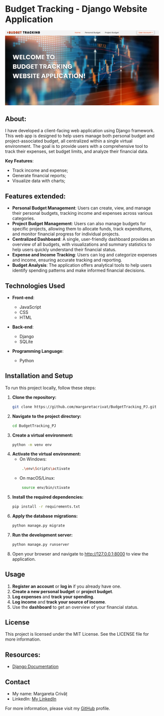 # Budget Tracking - Django Website Application

![Budget Tracking Homepage](static/assets/img/budget_tracking_homepage.jpg)

## About:
I have developed a client-facing web application using Django framework. This web app is designed to help 
users manage both personal budget and project-associated budget, all centralized within a single virtual environment. 
The goal is to provide users with a comprehensive tool to track their expenses, set budget limits, and analyze their 
financial data.

**Key Features**:

- Track income and expense;
- Generate financial reports;
- Visualize data with charts;

## Features extended:
- **Personal Budget Management**: Users can create, view, and manage their personal budgets, tracking income and expenses across various categories.
- **Project Budget Management**: Users can also manage budgets for specific projects, allowing them to allocate funds, track expenditures, and monitor financial progress for individual projects.
- **Centralized Dashboard**: A single, user-friendly dashboard provides an overview of all budgets, with visualizations and summary statistics to help users quickly understand their financial status.
- **Expense and Income Tracking**: Users can log and categorize expenses and income, ensuring accurate tracking and reporting.
- **Budget Analysis**: The application offers analytical tools to help users identify spending patterns and make informed financial decisions.

## Technologies Used
- **Front-end**: 
  - JavaScript
  - CSS
  - HTML
  
- **Back-end**: 
  - Django
  - SQLite
  
- **Programming Language**: 
  - Python

## Installation and Setup
To run this project locally, follow these steps:

1. **Clone the repository:**
   ```bash
   git clone https://github.com/margaretacrivat/BudgetTracking_PJ.git

2. **Navigate to the project directory:**
   ```bash
   cd BudgetTracking_PJ

3. **Create a virtual environment:**
   ```bash
   python -m venv env

4. **Activate the virtual environment:**
   - On Windows:
     ```bash
      .\env\Scripts\activate
     
   - On macOS/Linux: 
     ```bash
      source env/bin/ctivate
   
5. **Install the required dependencies:**
   ```bash
   pip install -r requirements.txt

6. **Apply the database migrations:**
   ```bash
   python manage.py migrate
   
7. **Run the development server:**
   ```bash
   python manage.py runserver
   
8. Open your browser and navigate to http://127.0.0.1:8000 to view the application.

## Usage

1. **Register an account** or **log in** if you already have one.
2. **Create a new personal budget** or **project budget**.
3. **Log expenses** and **track your spending**.
4. **Log income** and **track your source of income**.
5. Use the **dashboard** to get an overview of your financial status.

## License

This project is licensed under the MIT License. See the LICENSE file for more information.

## Resources: 
- [Django Documentation](https://docs.djangoproject.com/en/5.0/)

## Contact
- My name: Margareta Crivăț
- LinkedIn: [My LinkedIn](https://www.linkedin.com/in/margaretacrivat/)

For more information, please visit my [GitHub](https://github.com/margaretacrivat) profile.
